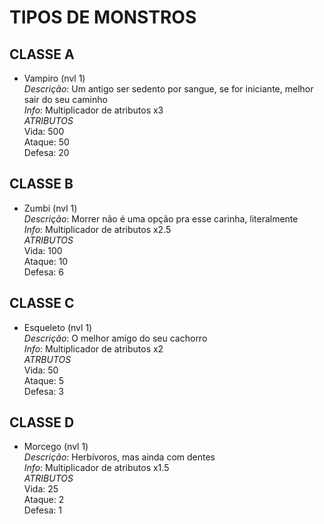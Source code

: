 # TIPOS DE MONSTROS

## CLASSE A
* Vampiro (nvl 1)  
*Descrição*: Um antigo ser sedento por sangue, se for iniciante, melhor sair do seu caminho  
*Info*: Multiplicador de atributos x3  
*ATRIBUTOS*  
Vida: 500  
Ataque: 50  
Defesa: 20  

## CLASSE B
* Zumbi (nvl 1)  
*Descrição*: Morrer não é uma opção pra esse carinha, literalmente  
*Info*: Multiplicador de atributos x2.5  
*ATRIBUTOS*  
Vida: 100  
Ataque: 10  
Defesa: 6  

## CLASSE C
* Esqueleto (nvl 1)  
*Descrição*: O melhor amigo do seu cachorro  
*Info*: Multiplicador de atributos x2   
*ATRBUTOS*  
Vida: 50  
Ataque: 5  
Defesa: 3  

## CLASSE D
* Morcego (nvl 1)  
*Descrição*: Herbívoros, mas ainda com dentes  
*Info*: Multiplicador de atributos x1.5  
*ATRIBUTOS*  
Vida: 25  
Ataque: 2  
Defesa: 1  